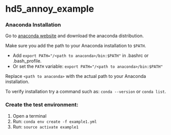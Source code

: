 # hd5_annoy_example

### Anaconda Installation
Go to [anaconda website](https://www.anaconda.com/download/) and download the anaconda distribution.

Make sure you add the path to your Anaconda installation to `$PATH`.

- Add `export PATH="/<path to anaconda>/bin:$PATH"` in .bashrc or .bash_profile.
- Or set the `PATH` variable:  `export PATH="/<path to anaconda>/bin:$PATH"`

Replace `<path to anaconda>` with the actual path to your Anaconda installation.

To verify installation try a command such as: `conda --version` or `conda list`.

### Create the test environment:

 1. Open a terminal
 2. Run: `conda env create -f example1.yml`
 3. Run: `source activate example1`
 
 